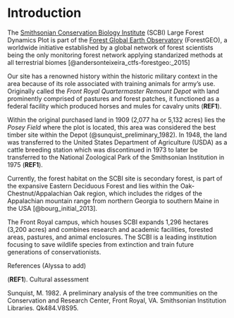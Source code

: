 # Introduction

The [Smithsonian Conservation Biology Institute](https://nationalzoo.si.edu/conservation) (SCBI) Large Forest Dynamics Plot is part of the [Forest Global Earth Observatory](https://forestgeo.si.edu/) (ForestGEO), a worldwide initiative established by a global network of forest scientists being the only monitoring forest network applying standarized methods at all terrestrial biomes [@andersonteixeira_ctfs-forestgeo:_2015]

Our site has a renowned history within the historic military context in the area because of its role associated with training animals for  army’s use. Originally called the *Front Royal Quartermaster Remount Depot* with land prominently comprised of pastures and forest patches, it functioned as a federal facility which produced horses and mules for cavalry units (**REF1**). 

Within the original purchased land in 1909 (2,077 ha or 5,132 acres) lies the *Posey Field* where the plot is located, this area was considered the best timber site within the Depot (@sunquist_preliminary_1982). In 1948, the land was transferred to the United States Department of Agriculture (USDA) as a cattle breeding station which was discontinued in 1973 to later be transferred to the National Zoological Park of the Smithsonian Institution in 1975 (**REF1**). 

Currently, the forest habitat on the SCBI site is secondary forest, is part of the expansive Eastern Deciduous Forest and lies within the Oak-Chestnut/Appalachian Oak region, which includes the ridges of the Appalachian mountain range from northern Georgia to southern Maine in the USA [@bourg_initial_2013].

The Front Royal campus, which houses SCBI expands 1,296 hectares (3,200 acres) and combines research and academic facilities, forested areas, pastures, and animal enclosures. The SCBI is a leading institution focusing to save wildlife species from extinction and train future generations of conservationists.



References (Alyssa to add)

(**REF1**). Cultural assessment
 
Sunquist, M. 1982. A preliminary analysis of the tree communities on the Conservation and Research Center, Front Royal, VA. Smithsonian Institution Libraries. Qk484.V8S95.
